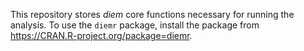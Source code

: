 This repository stores *diem* core functions necessary for running the analysis. To use the `diemr` package, install the package from https://CRAN.R-project.org/package=diemr.
